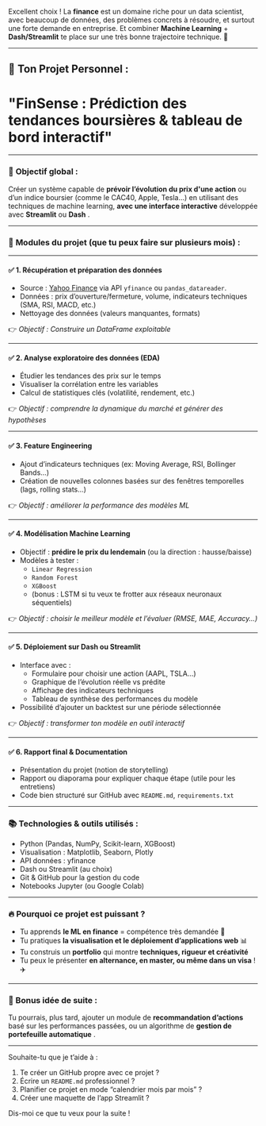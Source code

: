 Excellent choix ! La **finance** est un domaine riche pour un data scientist, avec beaucoup de données, des problèmes concrets à résoudre, et surtout une forte demande en entreprise. Et combiner **Machine Learning** + **Dash/Streamlit** te place sur une très bonne trajectoire technique. 🚀

---

## 💼 Ton Projet Personnel :

# **"FinSense : Prédiction des tendances boursières & tableau de bord interactif"**

---

### 🎯 **Objectif global :**

Créer un système capable de **prévoir l’évolution du prix d'une action** ou d’un indice boursier (comme le CAC40, Apple, Tesla…) en utilisant des techniques de machine learning, **avec une interface interactive** développée avec **Streamlit** ou **Dash** .

---

### 🧩 **Modules du projet** (que tu peux faire sur plusieurs mois) :

---

#### ✅ **1. Récupération et préparation des données**

- Source : [Yahoo Finance](https://finance.yahoo.com/) via API `yfinance` ou `pandas_datareader`.
- Données : prix d’ouverture/fermeture, volume, indicateurs techniques (SMA, RSI, MACD, etc.)
- Nettoyage des données (valeurs manquantes, formats)

👉 _Objectif : Construire un DataFrame exploitable_

---

#### ✅ **2. Analyse exploratoire des données (EDA)**

- Étudier les tendances des prix sur le temps
- Visualiser la corrélation entre les variables
- Calcul de statistiques clés (volatilité, rendement, etc.)

👉 _Objectif : comprendre la dynamique du marché et générer des hypothèses_

---

#### ✅ **3. Feature Engineering**

- Ajout d’indicateurs techniques (ex: Moving Average, RSI, Bollinger Bands…)
- Création de nouvelles colonnes basées sur des fenêtres temporelles (lags, rolling stats…)

👉 _Objectif : améliorer la performance des modèles ML_

---

#### ✅ **4. Modélisation Machine Learning**

- Objectif : **prédire le prix du lendemain** (ou la direction : hausse/baisse)
- Modèles à tester :
  - `Linear Regression`
  - `Random Forest`
  - `XGBoost`
  - (bonus : LSTM si tu veux te frotter aux réseaux neuronaux séquentiels)

👉 _Objectif : choisir le meilleur modèle et l’évaluer (RMSE, MAE, Accuracy…)_

---

#### ✅ **5. Déploiement sur Dash ou Streamlit**

- Interface avec :
  - Formulaire pour choisir une action (AAPL, TSLA…)
  - Graphique de l’évolution réelle vs prédite
  - Affichage des indicateurs techniques
  - Tableau de synthèse des performances du modèle
- Possibilité d’ajouter un backtest sur une période sélectionnée

👉 _Objectif : transformer ton modèle en outil interactif_

---

#### ✅ **6. Rapport final & Documentation**

- Présentation du projet (notion de storytelling)
- Rapport ou diaporama pour expliquer chaque étape (utile pour les entretiens)
- Code bien structuré sur GitHub avec `README.md`, `requirements.txt`

---

### 📚 Technologies & outils utilisés :

- Python (Pandas, NumPy, Scikit-learn, XGBoost)
- Visualisation : Matplotlib, Seaborn, Plotly
- API données : yfinance
- Dash ou Streamlit (au choix)
- Git & GitHub pour la gestion du code
- Notebooks Jupyter (ou Google Colab)

---

### 🔥 Pourquoi ce projet est puissant ?

- Tu apprends **le ML en finance** = compétence très demandée 💼
- Tu pratiques **la visualisation et le déploiement d’applications web** 📊
- Tu construis un **portfolio** qui montre **techniques, rigueur et créativité**
- Tu peux le présenter **en alternance, en master, ou même dans un visa** ! ✈️

---

### 🧠 Bonus idée de suite :

Tu pourrais, plus tard, ajouter un module de **recommandation d’actions** basé sur les performances passées, ou un algorithme de **gestion de portefeuille automatique** .

---

Souhaite-tu que je t’aide à :

1. Te créer un GitHub propre avec ce projet ?
2. Écrire un `README.md` professionnel ?
3. Planifier ce projet en mode “calendrier mois par mois” ?
4. Créer une maquette de l’app Streamlit ?

Dis-moi ce que tu veux pour la suite !

